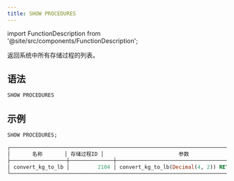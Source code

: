 ```yaml
---
title: SHOW PROCEDURES
---
```

import FunctionDescription from '@site/src/components/FunctionDescription';

<FunctionDescription description="引入或更新于：v1.2.637"/>

返回系统中所有存储过程的列表。

## 语法

```sql
SHOW PROCEDURES
```

## 示例

```sql
SHOW PROCEDURES;

┌────────────────────────────────────────────────────────────────────────────────────────────────────────────────────────────────────────────────────────────────────────────────┐
│       名称       │ 存储过程ID │                        参数                        │            注释            │       描述       │         创建时间         │
├──────────────────┼──────────────┼─────────────────────────────────────────────────────────┼──────────────────────────────┼────────────────────────┼────────────────────────────┤
│ convert_kg_to_lb │         2104 │ convert_kg_to_lb(Decimal(4, 2)) RETURN (Decimal(10, 2)) │ 将千克转换为磅 │ 用户定义的存储过程 │ 2024-11-07 04:12:25.243143 │
└────────────────────────────────────────────────────────────────────────────────────────────────────────────────────────────────────────────────────────────────────────────────┘
```